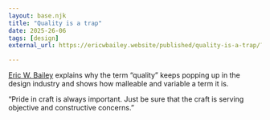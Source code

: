 ```yaml
---
layout: base.njk
title: "Quality is a trap"
date: 2025-26-06
tags: [design]
external_url: https://ericwbailey.website/published/quality-is-a-trap/?ref=daniel.pizza

---
```


<a href="https://ericwbailey.website/?ref=daniel.pizza" title="Eric W. Bailey" rel="external">Eric W. Bailey</a> explains why the term “quality” keeps popping up in the design industry and shows how malleable and variable a term it is.

“Pride in craft is always important. Just be sure that the craft is serving objective and constructive concerns.”